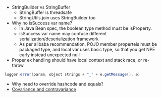 * StringBuilder vs StringBuffer
  * StringBuffer is threadsafe
  * StringUtils.join uses StringBuilder too
* Why no isSuccess var name?
  * In Java Bean spec, the boolean type method must be isProperty. 
  * isSuccess var name may confuse different serialization/deserialization framework
  * As per alibaba recommendation, POJO member properteis must be packaged type, and local var uses basic type, so that you get NPE early instead unexpected null 
* Proper ex handling should have local context and stack race, or re-throw
```java
logger.error(param, object strings + "_" + e.getMessage(), e)
```
* Why need to override hashcode and equals?
* [Covariance and contravariance](http://george24601.github.io/2018/11/05/covariant-contravariance.html)

